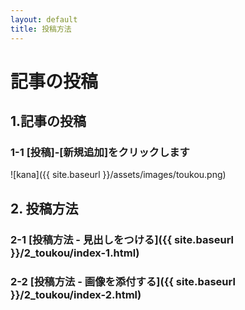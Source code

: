 ```yaml
---
layout: default
title: 投稿方法
---
```


# 記事の投稿

## 1.記事の投稿

### 1-1 [投稿]-[新規追加]をクリックします

![kana]({{ site.baseurl }}/assets/images/toukou.png)

## 2. 投稿方法

### 2-1 [投稿方法 - 見出しをつける]({{ site.baseurl }}/2_toukou/index-1.html)

### 2-2 [投稿方法 - 画像を添付する]({{ site.baseurl }}/2_toukou/index-2.html)